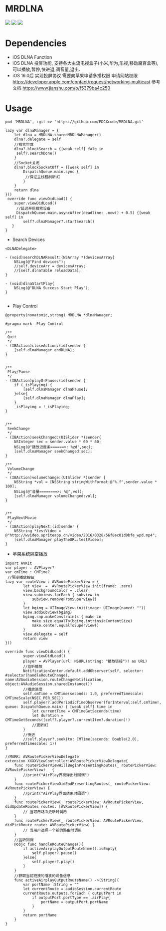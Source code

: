 
# MRDLNA
![](https://img.shields.io/badge/project-iOS-blue.svg)
![](https://img.shields.io/badge/install-CocoaPods-orange.svg)
![](https://img.shields.io/badge/LANG-ObjC-brightgreen.svg)
# Dependencies

- iOS DLNA Function 
- iOS DLNA 投屏功能, 支持各大主流电视盒子(小米,华为,乐视,移动魔百盒等), 可以播放,暂停,快进退,调音量,退出.
- iOS 16.0后 实现投屏协议 需要向苹果申请多播权限
申请网站权限
https://developer.apple.com/contact/request/networking-multicast
参考文档
https://www.jianshu.com/p/f5379ba4c250
# Usage

```
pod 'MRDLNA', :git => 'https://github.com/EDCXcode/MRDLNA.git' 
```
    lazy var dlnaManager = {
        let dlna = MRDLNA.sharedMRDLNAManager()
        dlna?.delegate = self
        //搜索完成
        dlna?.blockSearch = {[weak self] falg in
         self?.searchDone()
        }
        //Socket关闭
        dlna?.blockSocketOff = {[weak self] in
            DispatchQueue.main.sync {
             //保证主线程刷新UI
            }
        }
        return dlna
    }()
     override func viewDidLoad() {
        super.viewDidLoad()
         //延迟开启搜索设备
         DispatchQueue.main.asyncAfter(deadline: .now() + 0.5) {[weak self] in
            self?.dlnaManager?.startSearch()
       }
    }


- Search Devices

```
<DLNADelegate>

- (void)searchDLNAResult:(NSArray *)devicesArray{
    NSLog(@"Find devices");
    //self.deviceArr = devicesArray;
    //[self.dlnaTable reloadData];
}

- (void)dlnaStartPlay{
    NSLog(@"DLNA Success Start Play");
}


```

- Play Control

```
@property(nonatomic,strong) MRDLNA *dlnaManager;

#pragma mark -Play Control

/**
 Quit
 */
- (IBAction)closeAction:(id)sender {
    [self.dlnaManager endDLNA];
}


/**
 Play/Pause
 */
- (IBAction)playOrPause:(id)sender {
    if (_isPlaying) {
        [self.dlnaManager dlnaPause];
    }else{
        [self.dlnaManager dlnaPlay];
    }
    _isPlaying = !_isPlaying;
}


/**
 SeekChange
 */
- (IBAction)seekChanged:(UISlider *)sender{
    NSInteger sec = sender.value * 60 * 60;
    NSLog(@"播放进度条======>: %zd",sec);
    [self.dlnaManager seekChanged:sec];
}

/**
 VolumeChange
 */
- (IBAction)volumeChange:(UISlider *)sender {
    NSString *vol = [NSString stringWithFormat:@"%.f",sender.value * 100];
    NSLog(@"音量========>: %@",vol);
    [self.dlnaManager volumeChanged:vol];
}


/**
 PlayNextMovie
 */
- (IBAction)playNext:(id)sender {
    NSString *testVideo = @"http://wvideo.spriteapp.cn/video/2016/0328/56f8ec01d9bfe_wpd.mp4";
    [self.dlnaManager playTheURL:testVideo];
}
```

- 苹果系统隔空播放
```
import AVKit
var player : AVPlayer?
var cmTime : CMTime?
 //隔空播放按钮
lazy var routeView : AVRoutePickerView = {
        let view  =  AVRoutePickerView.init(frame: .zero)
        view.backgroundColor = .clear
        view.subviews.forEach { subview in
            subview.removeFromSuperview()
        }
        let bgimg = UIImageView.init(image: UIImage(named: ""))
        view.addSubview(bgimg)
        bgimg.snp.makeConstraints { make in
            make.size.equalTo(bgimg.intrinsicContentSize)
            make.center.equalToSuperview()
        }
        view.delegate = self
        return view
}()

override func viewDidLoad() {
        super.viewDidLoad()
        player = AVPlayer(url: NSURL(string: "播放链接")! as URL)
        //监听播放
        NotificationCenter.default.addObserver(self, selector: #selector(handleRouteChange), name:AVAudioSession.routeChangeNotification, object:AVAudioSession.sharedInstance())
        //播放进度
        self.cmTime = CMTime(seconds: 1.0, preferredTimescale: CMTimeScale(NSEC_PER_SEC))
        self.player?.addPeriodicTimeObserver(forInterval:self.cmTime!, queue: DispatchQueue.main) { [weak self] time in
            let currentTime = CMTimeGetSeconds(time)
            let duration = CMTimeGetSeconds((self?.player?.currentItem?.duration)!)
            //更新UI
        }
        //快进
        //self.player?.seek(to: CMTime(seconds: Double(2.0), preferredTimescale: 1))
}

//MARK: AVRoutePickerViewDelegate
extension XXXXViewController:AVRoutePickerViewDelegate{
    func routePickerViewWillBeginPresentingRoutes(_ routePickerView: AVRoutePickerView)   {
        //print("AirPlay界面弹出时回调")
    }
    func routePickerViewDidEndPresentingRoutes(_ routePickerView: AVRoutePickerView) {
        //print("AirPlay界面结束时回调")
    }
    func routePickerView(_ routePickerView: AVRoutePickerView, didUpdateRoutes routes: [AVRoutePickerView]) {
        // 当可用路由更新时调用
    }
    func routePickerView(_ routePickerView: AVRoutePickerView, didPickRoute route: AVRoutePickerView) {
        // 当用户选择一个新的路由时调用
    }
    //监听回调
    @objc func handleRouteChange(){
        if activeAirplayOutputRouteName().isEmpty{
            self.player?.pause()
        }else{
            self.player?.play()
        }
    }
    //获取当前链接的播放的设备信息
    func activeAirplayOutputRouteName() ->(String){
        var portName :String = ""
        let currentRoute = audioSession.currentRoute
        currentRoute.outputs.forEach { outputPort in
            if outputPort.portType == .airPlay{
                portName = outputPort.portName
            }
        }
        return portName
    }
}
```


